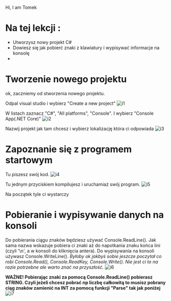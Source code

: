 Hi, I am Tomek

# Na tej lekcji :
* Utworzysz nowy projekt C#
* Dowiesz się jak pobierć znaki z klawiatury i wypisywać informacje na konsolę
* 

# Tworzenie nowego projektu
ok, zaczniemy od stworzenia nowego projektu.

Odpal visual studio i wybierz "Create a new project"
![i1](/assets/i1.png)

W listach zaznacz "C#", "All platforms", "Console". I wybierz "Console App(.NET Core)"
![i2](/assets/i2.png)

Nazwij projekt jak tam chcesz i wybierz lokalizację która ci odpowiada
![i3](/assets/i3.png)

# Zapoznanie się z programem startowym

Tu piszesz swój kod.
![i4](/assets/i4.png)

Tu jednym przyciskiem kompilujesz i uruchamiaż swój program.
![i5](/assets/i5.png)

Na początek tyle ci wystarczy

# Pobieranie i wypisywanie danych na konsoli
Do pobierania ciągu znaków będziesz używać Console.ReadLine(). Jak sama nazwa wskazuje pobiera ci znaki aż do napotkania znaku końca lini (czyli '\n', a w konsoli do kliknięcia antera).
Do wypisywania na konsoli używasz Console.WriteLine().
*Byłoby ok jakbyś sobie jeszcze poczytał co robi Console.Read(), Console.ReadKey, Console.Write(). Nie jest ci to na razie potrzebne ale warto znać na przyszłość.*
![i6](/assets/i6.png)

**WAŻNE! Pobierając znaki za pomocą Console.ReadLine() pobierasz STRING. Czyli jeżeli chcesz pobrać np liczbę całkowitą to musisz pobrany ciąg znaków zamienić na INT za pomocą funkcji "Parse" tak jak poniżej**
![i7](/assets/i7.png)